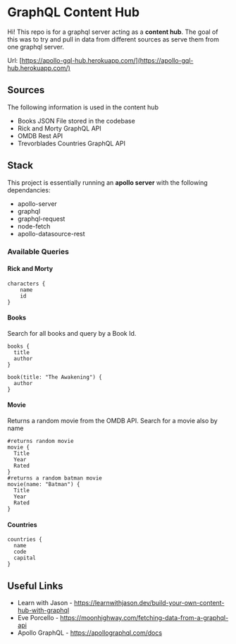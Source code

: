 # GraphQL Content Hub

Hi! This repo is for a graphql server acting as a **content hub**. The goal of this was to try and pull in data from different sources as serve them from one graphql server.

Url: [https://apollo-gql-hub.herokuapp.com/](https://apollo-gql-hub.herokuapp.com/)

## Sources

The following information is used in the content hub

- Books JSON File stored in the codebase
- Rick and Morty GraphQL API
- OMDB Rest API
- Trevorblades Countries GraphQL API

## Stack

This project is essentially running an **apollo server** with the following dependancies:

- apollo-server
- graphql
- graphql-request
- node-fetch
- apollo-datasource-rest

### Available Queries

#### Rick and Morty

```
characters {
  	name
	id
}
```

#### Books

Search for all books and query by a Book Id.

```
books {
  title
  author
}

book(title: "The Awakening") {
  author
}
```

#### Movie

Returns a random movie from the OMDB API.
Search for a movie also by name

```
#returns random movie
movie {
  Title
  Year
  Rated
}
#returns a random batman movie
movie(name: "Batman") {
  Title
  Year
  Rated
}
```

#### Countries

```
countries {
  name
  code
  capital
}
```

## Useful Links

- Learn with Jason - https://learnwithjason.dev/build-your-own-content-hub-with-graphql
- Eve Porcello - https://moonhighway.com/fetching-data-from-a-graphql-api
- Apollo GraphQL - https://apollographql.com/docs
